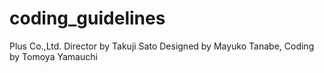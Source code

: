 # coding_guidelines
 Plus Co.,Ltd.
 Director by Takuji Sato
 Designed by Mayuko Tanabe,
 Coding by Tomoya Yamauchi

